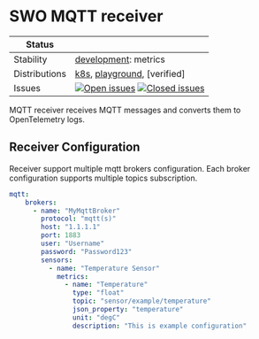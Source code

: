 # SWO MQTT receiver

<!-- status autogenerated section -->
| Status        |           |
| ------------- |-----------|
| Stability     | [development]: metrics   |
| Distributions | [k8s], [playground], [verified] |
| Issues        | [![Open issues](https://img.shields.io/github/issues-search/solarwinds/solarwinds-otel-collector-releases?query=is%3Aissue%20is%3Aopen%20label%3Areceiver%2Fmqtt%20&label=open&color=orange&logo=opentelemetry)](https://github.com/solarwinds/solarwinds-otel-collector-releases/issues?q=is%3Aopen+is%3Aissue+label%3Areceiver%2Fmqtt) [![Closed issues](https://img.shields.io/github/issues-search/solarwinds/solarwinds-otel-collector-releases?query=is%3Aissue%20is%3Aclosed%20label%3Areceiver%2Fmqtt%20&label=closed&color=blue&logo=opentelemetry)](https://github.com/solarwinds/solarwinds-otel-collector-releases/issues?q=is%3Aclosed+is%3Aissue+label%3Areceiver%2Fmqtt) |

[development]: https://github.com/open-telemetry/opentelemetry-collector/blob/main/docs/component-stability.md#development
[k8s]: https://github.com/open-telemetry/opentelemetry-collector-releases/tree/main/distributions/otelcol-k8s
[playground]: 
[verified]: 
<!-- end autogenerated section -->

MQTT receiver receives MQTT messages and converts them to OpenTelemetry logs.

## Receiver Configuration

Receiver support multiple mqtt brokers configuration. Each broker configuration supports multiple topics subscription.

```yaml
mqtt:
    brokers:
      - name: "MyMqttBroker"
        protocol: "mqtt(s)"
        host: "1.1.1.1"
        port: 1883
        user: "Username"
        password: "Password123"
        sensors:
          - name: "Temperature Sensor"
            metrics:
              - name: "Temperature"
                type: "float"
                topic: "sensor/example/temperature"
                json_property: "temperature"
                unit: "degC"
                description: "This is example configuration"
```
